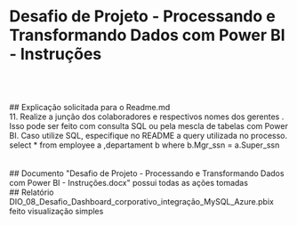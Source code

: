 # Desafio de Projeto - Processando e Transformando Dados com Power BI - Instruções
<br>
<br>
<br>
## Explicação solicitada para o Readme.md
<br>
11.	Realize a junção dos colaboradores e respectivos nomes dos gerentes . Isso pode ser feito com consulta SQL ou pela mescla de tabelas com Power BI. Caso utilize SQL, especifique no README a query utilizada no processo.
select *
  from employee             a
      ,departament          b
 where b.Mgr_ssn            = a.Super_ssn 
<br>
<br>
<br>
## Documento "Desafio de Projeto - Processando e Transformando Dados com Power BI - Instruções.docx" possui todas as ações tomadas
<br>
## Relatório DIO_08_Desafio_Dashboard_corporativo_integração_MySQL_Azure.pbix feito visualização simples